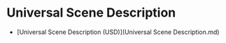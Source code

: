 # Universal Scene Description

- [Universal Scene Description (USD)](Universal Scene Description.md)
